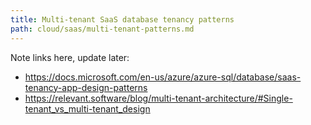 ```yaml
---
title: Multi-tenant SaaS database tenancy patterns
path: cloud/saas/multi-tenant-patterns.md
---
```


Note links here, update later:

- <https://docs.microsoft.com/en-us/azure/azure-sql/database/saas-tenancy-app-design-patterns>
- <https://relevant.software/blog/multi-tenant-architecture/#Single-tenant_vs_multi-tenant_design>
